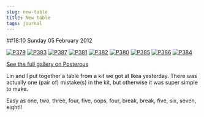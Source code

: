 ```yaml
---
slug: new-table
title: New table
tags: journal
---
```


##18:10 Sunday 05 February 2012

[![P379](http://getfile4.posterous.com/getfile/files.posterous.com/thunderrabbit/djsydmslepJuJFziAlsyzqFmminEyCcmiIaeAvzAqIFIblgumGcnxwzGGtlJ/p379.jpg.scaled500.jpg)](http://getfile7.posterous.com/getfile/files.posterous.com/thunderrabbit/djsydmslepJuJFziAlsyzqFmminEyCcmiIaeAvzAqIFIblgumGcnxwzGGtlJ/p379.jpg.scaled1000.jpg) [![P383](http://getfile2.posterous.com/getfile/files.posterous.com/thunderrabbit/FfvpwwErgfbnJGfeoAdvogIctcuBkDJjAHiqplEyynawsFkqekEgzpGEhFBm/p383.jpg.scaled500.jpg)](http://getfile9.posterous.com/getfile/files.posterous.com/thunderrabbit/FfvpwwErgfbnJGfeoAdvogIctcuBkDJjAHiqplEyynawsFkqekEgzpGEhFBm/p383.jpg.scaled1000.jpg) [![P387](http://getfile2.posterous.com/getfile/files.posterous.com/thunderrabbit/tHbkGreGudvGpczGtwlsaHApHlthJsayiJIGphiphAwfqroqvbcylFEGIdrj/p387.jpg.scaled500.jpg)](http://getfile6.posterous.com/getfile/files.posterous.com/thunderrabbit/tHbkGreGudvGpczGtwlsaHApHlthJsayiJIGphiphAwfqroqvbcylFEGIdrj/p387.jpg.scaled1000.jpg) [![P381](http://getfile2.posterous.com/getfile/files.posterous.com/thunderrabbit/qggubBBIFhucBrGyqdvpdmGbylwkDuueykAsBovswiJEdxIDCcdpEnHEanvA/p381.jpg.scaled500.jpg)](http://getfile8.posterous.com/getfile/files.posterous.com/thunderrabbit/qggubBBIFhucBrGyqdvpdmGbylwkDuueykAsBovswiJEdxIDCcdpEnHEanvA/p381.jpg.scaled1000.jpg) [![P382](http://getfile1.posterous.com/getfile/files.posterous.com/thunderrabbit/zuzyufgmkxJgwjDmbieFmHyfCIboHtABAiCkbvqbceyxxgtFwsEyCbuCtHAd/p382.jpg.scaled500.jpg)](http://getfile8.posterous.com/getfile/files.posterous.com/thunderrabbit/zuzyufgmkxJgwjDmbieFmHyfCIboHtABAiCkbvqbceyxxgtFwsEyCbuCtHAd/p382.jpg.scaled1000.jpg) [![P380](http://getfile2.posterous.com/getfile/files.posterous.com/thunderrabbit/xepfsBHHJrgenFipbJhpsusqFFHuCCzjsBskErjCHqjhBrwxpyAheBBDoaIJ/p380.jpg.scaled500.jpg)](http://getfile6.posterous.com/getfile/files.posterous.com/thunderrabbit/xepfsBHHJrgenFipbJhpsusqFFHuCCzjsBskErjCHqjhBrwxpyAheBBDoaIJ/p380.jpg.scaled1000.jpg) [![P385](http://getfile2.posterous.com/getfile/files.posterous.com/thunderrabbit/wzkuFsCvIBGarrzlrhCswoaxeHhbllgvcxFFlduCqeaICFuBIwggkdwkzdiJ/p385.jpg.scaled500.jpg)](http://getfile2.posterous.com/getfile/files.posterous.com/thunderrabbit/wzkuFsCvIBGarrzlrhCswoaxeHhbllgvcxFFlduCqeaICFuBIwggkdwkzdiJ/p385.jpg.scaled1000.jpg) [![P386](http://getfile8.posterous.com/getfile/files.posterous.com/thunderrabbit/chzujgIceGAglaimvstcqHbffHEiwgnmnChIaGaDEwapamgowzuvFIboqvCq/p386.jpg.scaled500.jpg)](http://getfile5.posterous.com/getfile/files.posterous.com/thunderrabbit/chzujgIceGAglaimvstcqHbffHEiwgnmnChIaGaDEwapamgowzuvFIboqvCq/p386.jpg.scaled1000.jpg) [![P384](http://getfile9.posterous.com/getfile/files.posterous.com/thunderrabbit/dFHmhqbaheJxkvHDnAseehpGdDvxvrAGjGIAbjenDAwinmeubnDxjevEojaa/p384.jpg.scaled500.jpg)](http://getfile1.posterous.com/getfile/files.posterous.com/thunderrabbit/dFHmhqbaheJxkvHDnAseehpGdDvxvrAGjGIAbjenDAwinmeubnDxjevEojaa/p384.jpg.scaled1000.jpg)

[See the full gallery on Posterous](http://stream.robnugen.com/new-table)

Lin and I put together a table from a kit we got at Ikea yesterday.  There was actually one (pair of) mistake(s) in the kit, but otherwise it was super simple to make. 

Easy as one, two, three, four, five, oops, four, break, break, five, six, seven, eight!!
